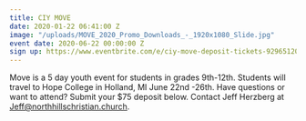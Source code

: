 ```yaml
---
title: CIY MOVE
date: 2020-01-22 06:41:00 Z
image: "/uploads/MOVE_2020_Promo_Downloads_-_1920x1080_Slide.jpg"
event date: 2020-06-22 00:00:00 Z
sign up: https://www.eventbrite.com/e/ciy-move-deposit-tickets-92965120177
---
```


Move is a 5 day youth event for students in grades 9th-12th. Students will travel to Hope College in Holland, MI June 22nd -26th. Have questions or want to attend? Submit your $75 deposit below. Contact Jeff Herzberg at Jeff@northhillschristian.church.